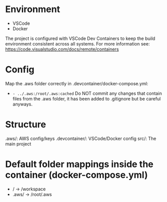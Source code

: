 # Environment
 * VSCode
 * Docker

 The project is configured with VSCode Dev Containers to keep the build environment consistent across all systems.
 For more information see: https://code.visualstudio.com/docs/remote/containers

# Config
Map the .aws folder correctly in .devcontainer/docker-compose.yml:
 * `- ../.aws:/root/.aws:cached`
  Do NOT commit any changes that contain files from the .aws folder, it has been added to .gitignore but be careful anyways.

# Structure
 .aws/: AWS config/keys
 .devcontainer/: VSCode/Docker config
 src/: The main project

# Default folder mappings inside the container (docker-compose.yml)
 * / -> /workspace
 * .aws/ -> /root/.aws
